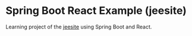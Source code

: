 Spring Boot React Example (jeesite)
=====================================

Learning project of the [jeesite](https://github.com/thinkgem/jeesite) using Spring Boot and React.

